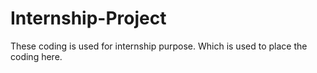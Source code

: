 # Internship-Project

These coding is used for internship purpose. Which is used to place the coding here.



